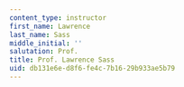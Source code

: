 ```yaml
---
content_type: instructor
first_name: Lawrence
last_name: Sass
middle_initial: ''
salutation: Prof.
title: Prof. Lawrence Sass
uid: db131e6e-d8f6-fe4c-7b16-29b933ae5b79
---
```

